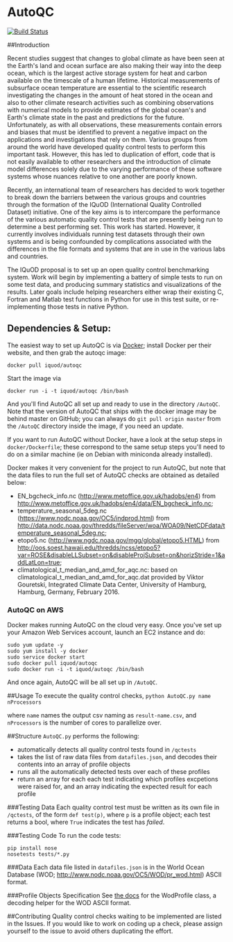 AutoQC
======

[![Build Status](https://travis-ci.org/IQuOD/AutoQC.svg?branch=master)](https://travis-ci.org/IQuOD/AutoQC)

##Introduction

Recent studies suggest that changes to global climate as have been seen at the Earth's land and ocean surface are also making their way into the deep ocean, which is the largest active storage system for heat and carbon available on the timescale of a human lifetime. Historical measurements of subsurface ocean temperature are essential to the scientific research investigating the changes in the amount of heat stored in the ocean and also to other climate research activities such as combining observations with numerical models to provide estimates of the global ocean's and Earth's climate state  in the past and predictions for the future. Unfortunately, as with all observations, these measurements contain errors and biases that must be identified to prevent a negative impact on the applications and investigations that rely on them. Various groups from around the world have developed quality control tests to perform this important task. However, this has led to duplication of effort, code that is not easily available to other researchers and the introduction of climate model differences solely due to the varying performance of these software systems whose nuances relative to one another are poorly known.

Recently, an international team of researchers has decided to work together to break down the barriers between the various groups and countries through the formation of the IQuOD (International Quality Controlled Dataset) initiative. One of the key aims is to intercompare the performance of the various automatic quality control tests that are presently being run to determine a best performing set. This work has started. However, it currently involves individuals running test datasets through their own systems and is being confounded by complications associated with the differences in the file formats and systems that are in use in the various labs and countries.

The IQuOD proposal is to set up an open quality control benchmarking system.  Work will begin by implementing a battery of simple tests to run on some test data, and producing summary statistics and visualizations of the results.  Later goals include helping researchers either wrap their existing C, Fortran and Matlab test functions in Python for use in this test suite, or re-implementing those tests in native Python.

## Dependencies & Setup:

The easiest way to set up AutoQC is via [Docker](https://www.docker.com/); install Docker per their website, and then grab the autoqc image:

```
docker pull iquod/autoqc
```

Start the image via

```
docker run -i -t iquod/autoqc /bin/bash
```

And you'll find AutoQC all set up and ready to use in the directory `/AutoQC`. Note that the version of AutoQC that ships with the docker image may be behind master on GitHub; you can always do `git pull origin master` from the `/AutoQC` directory inside the image, if you need an update.

If you want to run AutoQC without Docker, have a look at the setup steps in `docker/Dockerfile`; these correspond to the same setup steps you'll need to do on a similar machine (ie on Debian with miniconda already installed).

Docker makes it very convenient for the project to run AutoQC, but note that the data files to run the full set of AutoQC checks are obtained as detailed below:

 - EN_bgcheck_info.nc (http://www.metoffice.gov.uk/hadobs/en4) from http://www.metoffice.gov.uk/hadobs/en4/data/EN_bgcheck_info.nc;
 - temperature_seasonal_5deg.nc (https://www.nodc.noaa.gov/OC5/indprod.html) from http://data.nodc.noaa.gov/thredds/fileServer/woa/WOA09/NetCDFdata/temperature_seasonal_5deg.nc;
 - etopo5.nc (http://www.ngdc.noaa.gov/mgg/global/etopo5.HTML) from http://oos.soest.hawaii.edu/thredds/ncss/etopo5?var=ROSE&disableLLSubset=on&disableProjSubset=on&horizStride=1&addLatLon=true;
 - climatological_t_median_and_amd_for_aqc.nc: based on climatological_t_median_and_amd_for_aqc.dat provided by Viktor Gouretski, Integrated Climate Data Center, University of Hamburg, Hamburg, Germany, February 2016.

### AutoQC on AWS

Docker makes running AutoQC on the cloud very easy. Once you've set up your Amazon Web Services account, launch an EC2 instance and do:

```
sudo yum update -y
sudo yum install -y docker
sudo service docker start
sudo docker pull iquod/autoqc
sudo docker run -i -t iquod/autoqc /bin/bash
```

And once again, AutoQC will be all set up in `/AutoQC`.

##Usage
To execute the quality control checks,
`python AutoQC.py name nProcessors`

where `name` names the output csv naming as `result-name.csv`, and `nProcessors` is the number of cores to parallelize over.

##Structure
`AutoQC.py` performs the following:
 - automatically detects all quality control tests found in `/qctests`
 - takes the list of raw data files from `datafiles.json`, and decodes their contents into an array of profile objects
 - runs all the automatically detected tests over each of these profiles
 - return an array for each each test indicating which profiles excpetions were raised for, and an array indicating the expected result for each profile

###Testing Data
Each quality control test must be written as its own file in `/qctests`, of the form `def test(p)`, where `p` is a profile object; each test returns a bool, where `True` indicates the test has *failed*.

###Testing Code
To run the code tests:

```
pip install nose
nosetests tests/*.py
```

###Data
Each data file listed in `datafiles.json` is in the World Ocean Database (WOD; http://www.nodc.noaa.gov/OC5/WOD/pr_wod.html) ASCII format.

###Profile Objects Specification
See [the docs](https://github.com/IQuOD/AutoQC/blob/master/dataio/README.md) for the WodProfile class, a decoding helper for the WOD ASCII format.

##Contributing
Quality control checks waiting to be implemented are listed in the Issues. If you would like to work on coding up a check, please assign yourself to the issue to avoid others duplicating the effort.
